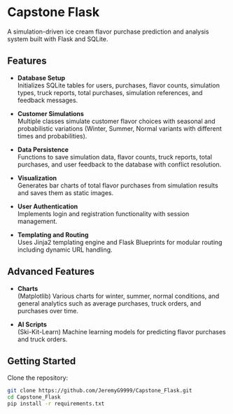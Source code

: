 # Capstone Flask

A simulation-driven ice cream flavor purchase prediction and analysis system built with Flask and SQLite.

## Features

- **Database Setup**  
  Initializes SQLite tables for users, purchases, flavor counts, simulation types, truck reports, total purchases, simulation references, and feedback messages.

- **Customer Simulations**  
  Multiple classes simulate customer flavor choices with seasonal and probabilistic variations (Winter, Summer, Normal variants with different times and probabilities).

- **Data Persistence**  
  Functions to save simulation data, flavor counts, truck reports, total purchases, and user feedback to the database with conflict resolution.

- **Visualization**  
  Generates bar charts of total flavor purchases from simulation results and saves them as static images.

- **User Authentication**  
  Implements login and registration functionality with session management.

- **Templating and Routing**  
  Uses Jinja2 templating engine and Flask Blueprints for modular routing including dynamic URL handling.

## Advanced Features

- **Charts**  
  (Matplotlib) Various charts for winter, summer, normal conditions, and general analytics such as average purchases, truck orders, and purchases over time.

- **AI Scripts**  
  (Ski-Kit-Learn) Machine learning models for predicting flavor purchases and truck orders.

## Getting Started

Clone the repository:

```bash
git clone https://github.com/JeremyG9999/Capstone_Flask.git
cd Capstone_Flask
pip install -r requirements.txt
